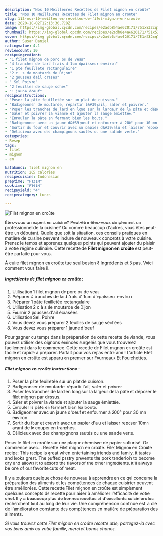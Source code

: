 ```yaml
---
description: "Nos 10 Meilleures Recettes de Filet mignon en croûte"
title: "Nos 10 Meilleures Recettes de Filet mignon en croûte"
slug: 112-nos-10-meilleures-recettes-de-filet-mignon-en-croute
date: 2020-10-02T12:13:30.728Z
image: https://img-global.cpcdn.com/recipes/e2adb8e4ae620171/751x532cq70/filet-mignon-en-croute-photo-principale-de-la-recette.jpg
thumbnail: https://img-global.cpcdn.com/recipes/e2adb8e4ae620171/751x532cq70/filet-mignon-en-croute-photo-principale-de-la-recette.jpg
cover: https://img-global.cpcdn.com/recipes/e2adb8e4ae620171/751x532cq70/filet-mignon-en-croute-photo-principale-de-la-recette.jpg
author: Susan Daniel
ratingvalue: 4.1
reviewcount: 10
recipeingredient:
- "1 filet mignon de porc ou de veau"
- "4 tranches de lard frais d 1cm dpaisseur environ"
- "1 pte feuillete rectangulaire"
- "2 c  s de moutarde de Dijon"
- "2 gousses dail crases"
- " Sel Poivre"
- "2 feuilles de sauge sches"
- "1 jaune doeuf"
recipeinstructions:
- "Poser la pâte feuilletée sur un plat de cuisson."
- "Badigeonner de moutarde, répartir l&#39;ail, saler et poivrer."
- "Poser les tranches de lard en long sur la largeur de la pâte et déposer le filet mignon par dessus."
- "Saler et poivrer la viande et ajouter la sauge émiettée."
- "Enrouler la pâte en fermant bien les bouts."
- "Badigeonner avec un jaune d&#39;oeuf et enfourner à 200° pour 30 mn environ."
- "Sortir du four et couvrir avec un papier d&#39;alu et laisser reposer 10mn avant de le couper en tranches."
- "Délicieux avec des champignons sautés ou une salade verte."
categories:
- Resep
tags:
- filet
- mignon
- en

katakunci: filet mignon en 
nutrition: 205 calories
recipecuisine: Indonesian
preptime: "PT31M"
cooktime: "PT41M"
recipeyield: "4"
recipecategory: Lunch

---
```



![Filet mignon en croûte](https://img-global.cpcdn.com/recipes/e2adb8e4ae620171/751x532cq70/filet-mignon-en-croute-photo-principale-de-la-recette.jpg)

Êtes-vous un expert en cuisine? Peut-être êtes-vous simplement un professionnel de la cuisine? Ou comme beaucoup d'autres, vous êtes peut-être un débutant. Quelle que soit la situation, des conseils pratiques en matière de cuisine peuvent inclure de nouveaux concepts à votre cuisine. Prenez le temps et apprenez quelques points qui peuvent ajouter du plaisir à votre régime culinaire. Cette recette de <strong> Filet mignon en croûte </strong> est peut-être parfaite pour vous.

<!--inarticleads1-->

À cuire filet mignon en croûte tue seul besion 8 Ingrédients et 8 pas. Voici comment vous faire il.

##### Ingrédients de filet mignon en croûte :

1. Utilisation 1 filet mignon de porc ou de veau
1. Préparer 4 tranches de lard frais d&#39; 1cm d&#39;épaisseur environ
1. Préparer 1 pâte feuilletée rectangulaire
1. Utilisation 2 c à s de moutarde de Dijon
1. Fournir 2 gousses d&#39;ail écrasées
1. Utilisation  Sel. Poivre
1. Vous devez vous préparer 2 feuilles de sauge séchées
1. Vous devez vous préparer 1 jaune d&#39;oeuf


Pour gagner du temps dans la préparation de cette recette de viande, vous pouvez utiliser des oignons émincés surgelés que vous trouverez facilement dans le commerce. Cette recette de Filet mignon en croûte est facile et rapide à préparer. Parfait pour vos repas entre ami ! L&#39;article Filet mignon en croûte est apparu en premier sur Fourneaux Et Fourchettes. 

<!--inarticleads2-->

##### Filet mignon en croûte instructions :

1. Poser la pâte feuilletée sur un plat de cuisson.
1. Badigeonner de moutarde, répartir l&#39;ail, saler et poivrer.
1. Poser les tranches de lard en long sur la largeur de la pâte et déposer le filet mignon par dessus.
1. Saler et poivrer la viande et ajouter la sauge émiettée.
1. Enrouler la pâte en fermant bien les bouts.
1. Badigeonner avec un jaune d&#39;oeuf et enfourner à 200° pour 30 mn environ.
1. Sortir du four et couvrir avec un papier d&#39;alu et laisser reposer 10mn avant de le couper en tranches.
1. Délicieux avec des champignons sautés ou une salade verte.


Poser le filet en croûte sur une plaque chemisée de papier sulfurisé. On commence avec… Recette Filet mignon en croûte. Filet Mignon en Croute recipe: This recipe is great when entertaining friends and family, it tastes and looks great. The puffed pastry prevents the pork tenderloin to become dry and allows it to absorb the flavors of the other ingredients. It&#39;ll always be one of our favorite cuts of meat. 

<!--inarticleads1-->

<p>
Il y a toujours quelque chose de nouveau à apprendre en ce qui concerne la préparation des aliments et les compétences de chaque cuisinier peuvent être améliorées. Cette recette Filet mignon en croûte est simplement quelques concepts de recette pour aider à améliorer l'efficacité de votre chef. Il y a beaucoup plus de bonnes recettes et d'excellents cuisiniers les recherchent tout au long de leur vie. Une compréhension continue est la clé de l'amélioration constante des compétences en matière de préparation des aliments.
</p>

<p>
<i>Si vous trouvez cette Filet mignon en croûte recette utile, partagez-la avec vos bons amis ou votre famille, merci et bonne chance.</i>
</p>

